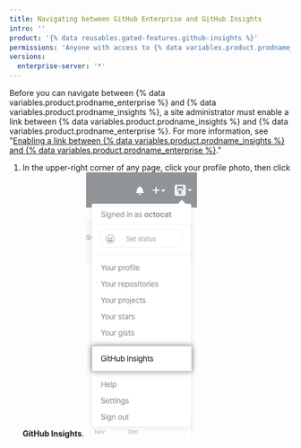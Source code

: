 ```yaml
---
title: Navigating between GitHub Enterprise and GitHub Insights
intro: ''
product: '{% data reusables.gated-features.github-insights %}'
permissions: 'Anyone with access to {% data variables.product.prodname_insights %} can navigate between {% data variables.product.prodname_enterprise %} and {% data variables.product.prodname_insights %}.'
versions:
  enterprise-server: '*'
---
```


Before you can navigate between {% data variables.product.prodname_enterprise %} and {% data variables.product.prodname_insights %}, a site administrator must enable a link between {% data variables.product.prodname_insights %} and {% data variables.product.prodname_enterprise %}. For more information, see "[Enabling a link between {% data variables.product.prodname_insights %} and {% data variables.product.prodname_enterprise %}](/insights/installing-and-configuring-github-insights/enabling-a-link-between-github-insights-and-github-enterprise)."

1. In the upper-right corner of any page, click your profile photo, then click **GitHub Insights**.
  ![Link to GitHub Insights](/assets/images/help/insights/github-insights-link.png)
